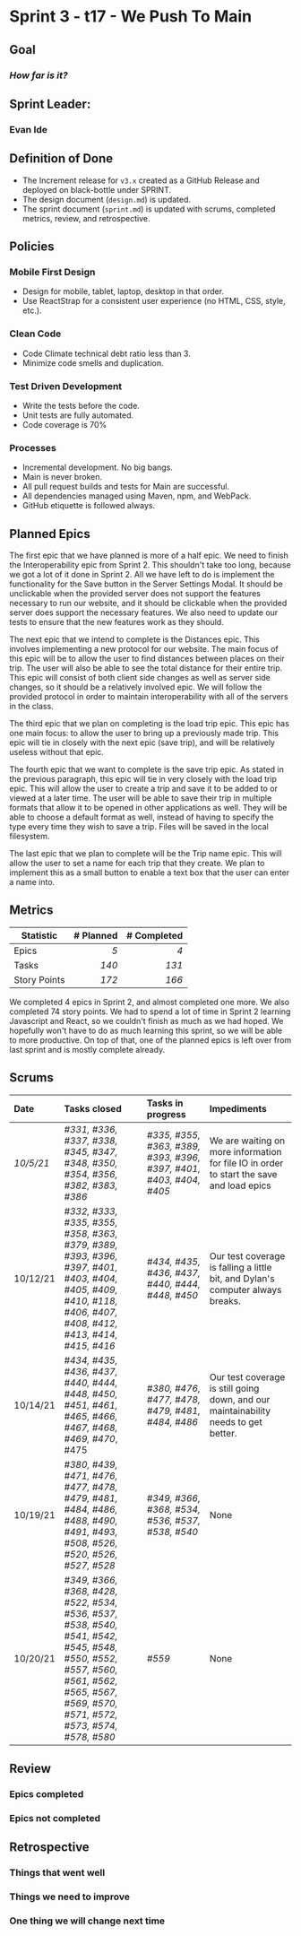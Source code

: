 # Sprint 3 - t17 - We Push To Main

## Goal
### *How far is it?*

## Sprint Leader: 
### Evan Ide

## Definition of Done

* The Increment release for `v3.x` created as a GitHub Release and deployed on black-bottle under SPRINT.
* The design document (`design.md`) is updated.
* The sprint document (`sprint.md`) is updated with scrums, completed metrics, review, and retrospective.

## Policies

### Mobile First Design
* Design for mobile, tablet, laptop, desktop in that order.
* Use ReactStrap for a consistent user experience (no HTML, CSS, style, etc.).

### Clean Code
* Code Climate technical debt ratio less than 3.
* Minimize code smells and duplication.

### Test Driven Development
* Write the tests before the code.
* Unit tests are fully automated.
* Code coverage is 70%

### Processes
* Incremental development.  No big bangs.
* Main is never broken. 
* All pull request builds and tests for Main are successful.
* All dependencies managed using Maven, npm, and WebPack.
* GitHub etiquette is followed always.


## Planned Epics

The first epic that we have planned is more of a half epic.  We need to finish the Interoperability epic from Sprint 2.  This shouldn't take too long, because we got a lot of it done in Sprint 2.  All we have left to do is implement the functionality for the Save button in the Server Settings Modal.  It should be unclickable when the provided server does not support the features necessary to run our website, and it should be clickable when the provided server does support the necessary features.  We also need to update our tests to ensure that the new features work as they should.  

The next epic that we intend to complete is the Distances epic.  This involves implementing a new protocol for our website.  The main focus of this epic will be to allow the user to find distances between places on their trip.  The user will also be able to see the total distance for their entire trip.  This epic will consist of both client side changes as well as server side changes, so it should be a relatively involved epic.  We will follow the provided protocol in order to maintain interoperability with all of the servers in the class.  

The third epic that we plan on completing is the load trip epic.  This epic has one main focus: to allow the user to bring up a previously made trip.  This epic will tie in closely with the next epic (save trip), and will be relatively useless without that epic.

The fourth epic that we want to complete is the save trip epic.  As stated in the previous paragraph, this epic will tie in very closely with the load trip epic.  This will allow the user to create a trip and save it to be added to or viewed at a later time.  The user will be able to save their trip in multiple formats that allow it to be opened in other applications as well. They will be able to choose a default format as well, instead of having to specify the type every time they wish to save a trip.  Files will be saved in the local filesystem.

The last epic that we plan to complete will be the Trip name epic.  This will allow the user to set a name for each trip that they create.  We plan to implement this as a small button to enable a text box that the user can enter a name into.  

## Metrics

| Statistic | # Planned | # Completed |
| --- | ---: | ---: |
| Epics | *5* | *4* |
| Tasks |  *140*   | *131* | 
| Story Points |  *172*  | *166* | 

We completed 4 epics in Sprint 2, and almost completed one more.  We also completed 74 story points.  We had to spend a lot of time in Sprint 2 learning Javascript and React, so we couldn't finish as much as we had hoped.  We hopefully won't have to do as much learning this sprint, so we will be able to more productive.  On top of that, one of the planned epics is left over from last sprint and is mostly complete already.  

## Scrums

| Date | Tasks closed  | Tasks in progress | Impediments |
| :--- | :--- | :--- | :--- |
| *10/5/21* | *#331, #336, #337, #338, #345, #347, #348, #350, #354, #356, #382, #383, #386* | *#335, #355, #363, #389, #393, #396, #397, #401, #403, #404, #405* |  We are waiting on more information for file IO in order to start the save and load epics| 
| 10/12/21 | *#332, #333, #335, #355, #358, #363, #379, #389, #393, #396, #397, #401, #403, #404, #405, #409, #410, #118, #406, #407, #408, #412, #413, #414, #415, #416*| *#434, #435, #436, #437, #440, #444, #448, #450* | Our test coverage is falling a little bit, and Dylan's computer always breaks.|
| 10/14/21| *#434, #435, #436, #437, #440, #444, #448, #450, #451, #461, #465, #466, #467, #468, #469, #470*, #475| *#380, #476, #477, #478, #479, #481, #484, #486*| Our test coverage is still going down, and our maintainability needs to get better.|
| 10/19/21 | *#380, #439, #471, #476, #477, #478, #479, #481, #484, #486, #488, #490, #491, #493, #508, #526, #520, #526, #527, #528* | *#349, #366, #368, #534, #536, #537, #538, #540* | None |
| 10/20/21 | *#349, #366, #368, #428, #522, #534, #536, #537, #538, #540, #541, #542, #545, #548, #550, #552, #557, #560, #561, #562, #565, #567, #569, #570, #571, #572, #573, #574, #578, #580*| *#559* | None |

## Review

### Epics completed  

### Epics not completed 

## Retrospective

### Things that went well

### Things we need to improve

### One thing we will change next time
